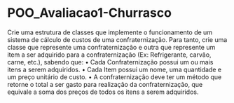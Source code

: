 # POO_Avaliacao1-Churrasco
Crie uma estrutura de classes que implemente o funcionamento de um sistema de cálculo de custos de uma confraternização. Para tanto, crie uma classe que represente uma confraternização e outra que represente um item a ser adquirido para a confraternização (Ex: Refrigerante, carvão, carne, etc.), sabendo que: • Cada Confraternização possui um ou mais itens a serem adquiridos. • Cada Item possui um nome, uma quantidade e um preço unitário de custo. • A confraternização deve ter um método que retorne o total a ser gasto para realização da confraternização, que equivale a soma dos preços de todos os itens a serem adquiridos.
